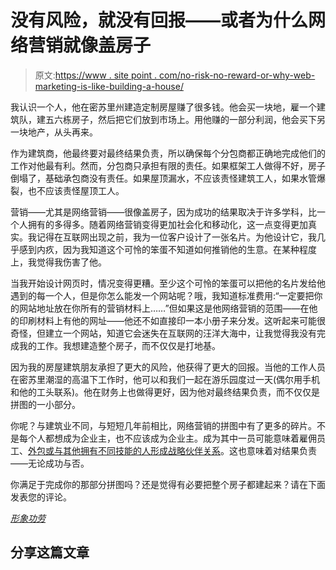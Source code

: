 # 没有风险，就没有回报——或者为什么网络营销就像盖房子

> 原文:[https://www . site point . com/no-risk-no-reward-or-why-web-marketing-is-like-building-a-house/](https://www.sitepoint.com/no-risk-no-reward-or-why-web-marketing-is-like-building-a-house/)

我认识一个人，他在密苏里州建造定制房屋赚了很多钱。他会买一块地，雇一个建筑队，建五六栋房子，然后把它们放到市场上。用他赚的一部分利润，他会买下另一块地产，从头再来。

作为建筑商，他最终要对最终结果负责，所以确保每个分包商都正确地完成他们的工作对他最有利。然而，分包商只承担有限的责任。如果框架工人做得不好，房子倒塌了，基础承包商没有责任。如果屋顶漏水，不应该责怪建筑工人，如果水管爆裂，也不应该责怪屋顶工人。

营销——尤其是网络营销——很像盖房子，因为成功的结果取决于许多学科，比一个人拥有的多得多。随着网络营销变得更加社会化和移动化，这一点变得更加真实。我记得在互联网出现之前，我为一位客户设计了一张名片。为他设计它，我几乎感到内疚，因为我知道这个可怜的笨蛋不知道如何推销他的生意。在某种程度上，我觉得我伤害了他。

当我开始设计网页时，情况变得更糟。至少这个可怜的笨蛋可以把他的名片发给他遇到的每一个人，但是你怎么能发一个网站呢？哦，我知道标准费用:“一定要把你的网站地址放在你所有的营销材料上……”但如果这是他网络营销的范围——在他的印刷材料上有他的网址——他还不如直接印一本小册子来分发。这听起来可能很奇怪，但建立一个网站，知道它会迷失在互联网的汪洋大海中，让我觉得我没有完成我的工作。我想建造整个房子，而不仅仅是打地基。

因为我的房屋建筑朋友承担了更大的风险，他获得了更大的回报。当他的工作人员在密苏里潮湿的高温下工作时，他可以和我们一起在游乐园度过一天(偶尔用手机和他的工头联系)。他在财务上也做得更好，因为他对最终结果负责，而不仅仅是拼图的一小部分。

你呢？与建筑业不同，与短短几年前相比，网络营销的拼图中有了更多的碎片。不是每个人都想成为企业主，也不应该成为企业主。成为其中一员可能意味着雇佣员工、[外包或与其他拥有不同技能的人形成战略伙伴关系](https://www.sitepoint.com/how-to-offer-seo-to-your-clients/ "How to Offer SEO to Your Clients")。这也意味着对结果负责——无论成功与否。

你满足于完成你的那部分拼图吗？还是觉得有必要把整个房子都建起来？请在下面发表您的评论。

*[形象功劳](http://www.sxc.hu/profile/marionharr)*

## 分享这篇文章
